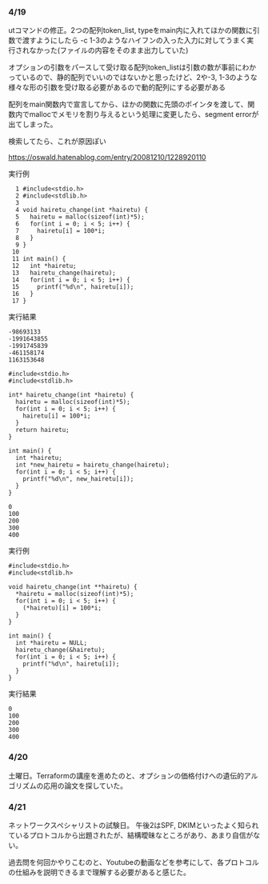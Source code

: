 ### 4/19

utコマンドの修正。2つの配列token_list, typeをmain内に入れてほかの関数に引数で渡すようにしたら -c 1-3のようなハイフンの入った入力に対してうまく実行されなかった(ファイルの内容をそのまま出力していた) 

オプションの引数をパースして受け取る配列token_listは引数の数が事前にわかっているので、静的配列でいいのではないかと思ったけど、2や-3, 1-3のような様々な形の引数を受け取る必要があるので動的配列にする必要がある

配列をmain関数内で宣言してから、ほかの関数に先頭のポインタを渡して、関数内でmallocでメモリを割り与えるという処理に変更したら、segment errorが出てしまった。

検索してたら、これが原因ぽい

https://oswald.hatenablog.com/entry/20081210/1228920110

実行例

```
  1 #include<stdio.h>
  2 #include<stdlib.h>
  3
  4 void hairetu_change(int *hairetu) {
  5   hairetu = malloc(sizeof(int)*5);
  6   for(int i = 0; i < 5; i++) {
  7     hairetu[i] = 100*i;
  8   }
  9 }
 10
 11 int main() {
 12   int *hairetu;
 13   hairetu_change(hairetu);
 14   for(int i = 0; i < 5; i++) {
 15     printf("%d\n", hairetu[i]);
 16   }
 17 }
```

実行結果

```
-98693133
-1991643855
-1991745839
-461158174
1163153648
```

```
#include<stdio.h>
#include<stdlib.h>

int* hairetu_change(int *hairetu) {
  hairetu = malloc(sizeof(int)*5);
  for(int i = 0; i < 5; i++) {
    hairetu[i] = 100*i;
  }
  return hairetu;
}

int main() {
  int *hairetu;
  int *new_hairetu = hairetu_change(hairetu);
  for(int i = 0; i < 5; i++) {
    printf("%d\n", new_hairetu[i]);
  }
}
```

```
0
100
200
300
400
```

実行例
```
#include<stdio.h>
#include<stdlib.h>

void hairetu_change(int **hairetu) {
  *hairetu = malloc(sizeof(int)*5);
  for(int i = 0; i < 5; i++) {
    (*hairetu)[i] = 100*i;
  }
}

int main() {
  int *hairetu = NULL;
  hairetu_change(&hairetu);
  for(int i = 0; i < 5; i++) {
    printf("%d\n", hairetu[i]);
  }
}
```

実行結果
```
0
100
200
300
400
```


### 4/20
土曜日。Terraformの講座を進めたのと、オプションの価格付けへの遺伝的アルゴリズムの応用の論文を探していた。


### 4/21
ネットワークスペシャリストの試験日。
午後2はSPF, DKIMといったよく知られているプロトコルから出題されたが、結構曖昧なところがあり、あまり自信がない。

過去問を何回かやりこむのと、Youtubeの動画などを参考にして、各プロトコルの仕組みを説明できるまで理解する必要があると感じた。


